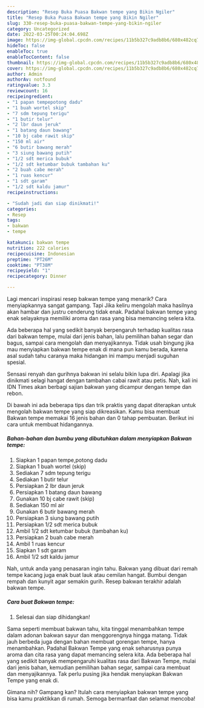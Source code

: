 ```yaml
---
description: "Resep Buka Puasa Bakwan tempe yang Bikin Ngiler"
title: "Resep Buka Puasa Bakwan tempe yang Bikin Ngiler"
slug: 330-resep-buka-puasa-bakwan-tempe-yang-bikin-ngiler
category: Uncategorized
date: 2022-03-25T00:24:04.698Z
image: https://img-global.cpcdn.com/recipes/11b5b327c9adb8b6/680x482cq70/bakwan-tempe-foto-resep-utama.jpg
hideToc: false
enableToc: true
enableTocContent: false
thumbnail: https://img-global.cpcdn.com/recipes/11b5b327c9adb8b6/680x482cq70/bakwan-tempe-foto-resep-utama.jpg
cover: https://img-global.cpcdn.com/recipes/11b5b327c9adb8b6/680x482cq70/bakwan-tempe-foto-resep-utama.jpg
author: Admin
authorAv: notfound
ratingvalue: 3.3
reviewcount: 16
recipeingredient:
- "1 papan tempepotong dadu"
- "1 buah wortel skip"
- "7 sdm tepung terigu"
- "1 butir telur"
- "2 lbr daun jeruk"
- "1 batang daun bawang"
- "10 bj cabe rawit skip"
- "150 ml air"
- "6 butir bawang merah"
- "3 siung bawang putih"
- "1/2 sdt merica bubuk"
- "1/2 sdt ketumbar bubuk tambahan ku"
- "2 buah cabe merah"
- "1 ruas kencur"
- "1 sdt garam"
- "1/2 sdt kaldu jamur"
recipeinstructions:

- "Sudah jadi dan siap dinikmati!"
categories:
- Resep
tags:
- bakwan
- tempe

katakunci: bakwan tempe 
nutrition: 222 calories
recipecuisine: Indonesian
preptime: "PT26M"
cooktime: "PT38M"
recipeyield: "1"
recipecategory: Dinner

---
```



Lagi mencari inspirasi resep bakwan tempe yang menarik? Cara menyiapkannya sangat gampang. Tapi Jika keliru mengolah maka hasilnya akan hambar dan justru cenderung tidak enak. Padahal bakwan tempe yang enak selayaknya memiliki aroma dan rasa yang bisa memancing selera kita.


Ada beberapa hal yang sedikit banyak berpengaruh terhadap kualitas rasa dari bakwan tempe, mulai dari jenis bahan, lalu pemilihan bahan segar dan bagus, sampai cara mengolah dan menyajikannya. Tidak usah bingung jika mau menyiapkan bakwan tempe enak di mana pun kamu berada, karena asal sudah tahu caranya maka hidangan ini mampu menjadi suguhan spesial.

Sensasi renyah dan gurihnya bakwan ini selalu bikin lupa diri. Apalagi jika dinikmati selagi hangat dengan tambahan cabai rawit atau petis. Nah, kali ini IDN Times akan berbagi sajian bakwan yang dicampur dengan tempe dan rebon.


Di bawah ini ada beberapa tips dan trik praktis yang dapat diterapkan untuk mengolah bakwan tempe yang siap dikreasikan. Kamu bisa membuat Bakwan tempe memakai 16 jenis bahan dan 0 tahap pembuatan. Berikut ini cara untuk membuat hidangannya.

<!--inarticleads1-->

##### Bahan-bahan dan bumbu yang dibutuhkan dalam menyiapkan Bakwan tempe:

1. Siapkan 1 papan tempe,potong dadu
1. Siapkan 1 buah wortel (skip)
1. Sediakan 7 sdm tepung terigu
1. Sediakan 1 butir telur
1. Persiapkan 2 lbr daun jeruk
1. Persiapkan 1 batang daun bawang
1. Gunakan 10 bj cabe rawit (skip)
1. Sediakan 150 ml air
1. Gunakan 6 butir bawang merah
1. Persiapkan 3 siung bawang putih
1. Persiapkan 1/2 sdt merica bubuk
1. Ambil 1/2 sdt ketumbar bubuk (tambahan ku)
1. Persiapkan 2 buah cabe merah
1. Ambil 1 ruas kencur
1. Siapkan 1 sdt garam
1. Ambil 1/2 sdt kaldu jamur


Nah, untuk anda yang penasaran ingin tahu. Bakwan yang dibuat dari remah tempe kacang juga enak buat lauk atau cemilan hangat. Bumbui dengan rempah dan kunyit agar semakin gurih. Resep bakwan terakhir adalah bakwan tempe. 

<!--inarticleads2-->

##### Cara buat Bakwan tempe:


1. Selesai dan siap dihidangkan!

Sama seperti membuat bakwan tahu, kita tinggal menambahkan tempe dalam adonan bakwan sayur dan menggorengnya hingga matang. Tidak jauh berbeda juga dengan bahan membuat gorengan tempe, hanya menambahkan. Padahal Bakwan Tempe yang enak seharusnya punya aroma dan cita rasa yang dapat memancing selera kita. Ada beberapa hal yang sedikit banyak mempengaruhi kualitas rasa dari Bakwan Tempe, mulai dari jenis bahan, kemudian pemilihan bahan segar, sampai cara membuat dan menyajikannya. Tak perlu pusing jika hendak menyiapkan Bakwan Tempe yang enak di. 

Gimana nih? Gampang kan? Itulah cara menyiapkan bakwan tempe yang bisa kamu praktikkan di rumah. Semoga bermanfaat dan selamat mencoba!
